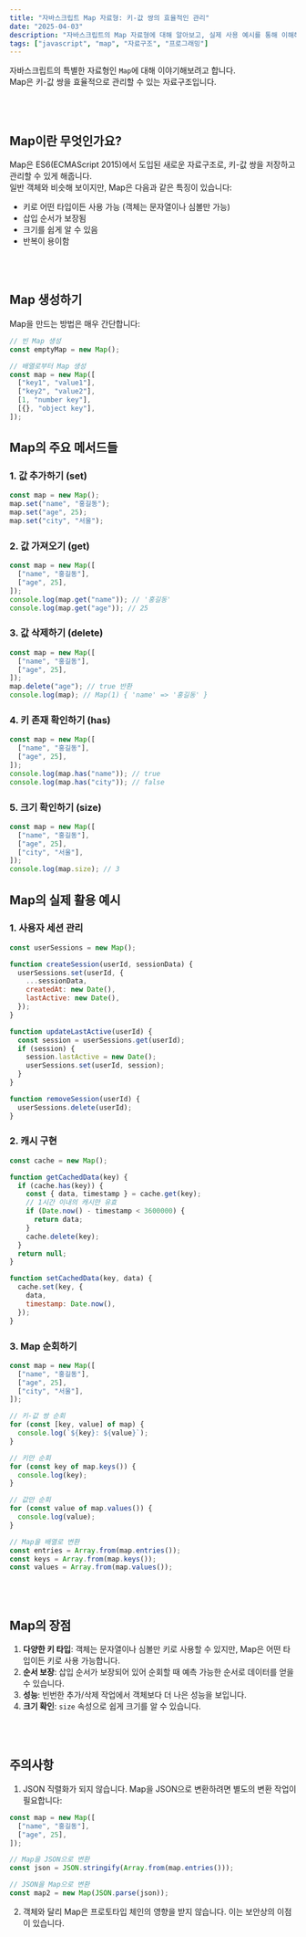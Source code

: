 ```yaml
---
title: "자바스크립트 Map 자료형: 키-값 쌍의 효율적인 관리"
date: "2025-04-03"
description: "자바스크립트의 Map 자료형에 대해 알아보고, 실제 사용 예시를 통해 이해해봅시다."
tags: ["javascript", "map", "자료구조", "프로그래밍"]
---
```


자바스크립트의 특별한 자료형인 `Map`에 대해 이야기해보려고 합니다.<br />
Map은 키-값 쌍을 효율적으로 관리할 수 있는 자료구조입니다.

<br/><br/>

## Map이란 무엇인가요?

Map은 ES6(ECMAScript 2015)에서 도입된 새로운 자료구조로, 키-값 쌍을 저장하고 관리할 수 있게 해줍니다.<br />
일반 객체와 비슷해 보이지만, Map은 다음과 같은 특징이 있습니다:

- 키로 어떤 타입이든 사용 가능 (객체는 문자열이나 심볼만 가능)
- 삽입 순서가 보장됨
- 크기를 쉽게 알 수 있음
- 반복이 용이함

<br/><br/>

## Map 생성하기

Map을 만드는 방법은 매우 간단합니다:

```javascript
// 빈 Map 생성
const emptyMap = new Map();

// 배열로부터 Map 생성
const map = new Map([
  ["key1", "value1"],
  ["key2", "value2"],
  [1, "number key"],
  [{}, "object key"],
]);
```

## Map의 주요 메서드들

### 1. 값 추가하기 (set)

```javascript
const map = new Map();
map.set("name", "홍길동");
map.set("age", 25);
map.set("city", "서울");
```

### 2. 값 가져오기 (get)

```javascript
const map = new Map([
  ["name", "홍길동"],
  ["age", 25],
]);
console.log(map.get("name")); // '홍길동'
console.log(map.get("age")); // 25
```

### 3. 값 삭제하기 (delete)

```javascript
const map = new Map([
  ["name", "홍길동"],
  ["age", 25],
]);
map.delete("age"); // true 반환
console.log(map); // Map(1) { 'name' => '홍길동' }
```

### 4. 키 존재 확인하기 (has)

```javascript
const map = new Map([
  ["name", "홍길동"],
  ["age", 25],
]);
console.log(map.has("name")); // true
console.log(map.has("city")); // false
```

### 5. 크기 확인하기 (size)

```javascript
const map = new Map([
  ["name", "홍길동"],
  ["age", 25],
  ["city", "서울"],
]);
console.log(map.size); // 3
```

## Map의 실제 활용 예시

### 1. 사용자 세션 관리

```javascript
const userSessions = new Map();

function createSession(userId, sessionData) {
  userSessions.set(userId, {
    ...sessionData,
    createdAt: new Date(),
    lastActive: new Date(),
  });
}

function updateLastActive(userId) {
  const session = userSessions.get(userId);
  if (session) {
    session.lastActive = new Date();
    userSessions.set(userId, session);
  }
}

function removeSession(userId) {
  userSessions.delete(userId);
}
```

### 2. 캐시 구현

```javascript
const cache = new Map();

function getCachedData(key) {
  if (cache.has(key)) {
    const { data, timestamp } = cache.get(key);
    // 1시간 이내의 캐시만 유효
    if (Date.now() - timestamp < 3600000) {
      return data;
    }
    cache.delete(key);
  }
  return null;
}

function setCachedData(key, data) {
  cache.set(key, {
    data,
    timestamp: Date.now(),
  });
}
```

### 3. Map 순회하기

```javascript
const map = new Map([
  ["name", "홍길동"],
  ["age", 25],
  ["city", "서울"],
]);

// 키-값 쌍 순회
for (const [key, value] of map) {
  console.log(`${key}: ${value}`);
}

// 키만 순회
for (const key of map.keys()) {
  console.log(key);
}

// 값만 순회
for (const value of map.values()) {
  console.log(value);
}

// Map을 배열로 변환
const entries = Array.from(map.entries());
const keys = Array.from(map.keys());
const values = Array.from(map.values());
```

<br/><br/>

## Map의 장점

1. **다양한 키 타입**: 객체는 문자열이나 심볼만 키로 사용할 수 있지만, Map은 어떤 타입이든 키로 사용 가능합니다.
2. **순서 보장**: 삽입 순서가 보장되어 있어 순회할 때 예측 가능한 순서로 데이터를 얻을 수 있습니다.
3. **성능**: 빈번한 추가/삭제 작업에서 객체보다 더 나은 성능을 보입니다.
4. **크기 확인**: `size` 속성으로 쉽게 크기를 알 수 있습니다.

<br/><br/>

## 주의사항

1. JSON 직렬화가 되지 않습니다. Map을 JSON으로 변환하려면 별도의 변환 작업이 필요합니다:

```javascript
const map = new Map([
  ["name", "홍길동"],
  ["age", 25],
]);

// Map을 JSON으로 변환
const json = JSON.stringify(Array.from(map.entries()));

// JSON을 Map으로 변환
const map2 = new Map(JSON.parse(json));
```

2. 객체와 달리 Map은 프로토타입 체인의 영향을 받지 않습니다. 이는 보안상의 이점이 있습니다.

<br/><br/>
